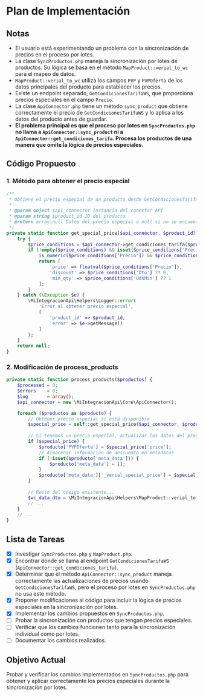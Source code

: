 # Plan de Implementación

## Notas
- El usuario está experimentando un problema con la sincronización de precios en el proceso por lotes.
- La clase `SyncProductos.php` maneja la sincronización por lotes de productos. Su lógica se basa en el método `MapProduct::verial_to_wc` para el mapeo de datos.
- `MapProduct::verial_to_wc` utiliza los campos `PVP` y `PVPOferta` de los datos principales del producto para establecer los precios.
- Existe un endpoint separado, `GetCondicionesTarifaWS`, que proporciona precios especiales en el campo `Precio`.
- La clase `ApiConnector.php` tiene un método `sync_product` que obtiene correctamente el precio de `GetCondicionesTarifaWS` y lo aplica a los datos del producto antes de guardar.
- **El problema principal es que el proceso por lotes en `SyncProductos.php` no llama a `ApiConnector::sync_product` ni a `ApiConnector::get_condiciones_tarifa`. Procesa los productos de una manera que omite la lógica de precios especiales.**

## Código Propuesto

### 1. Método para obtener el precio especial

```php
/**
 * Obtiene el precio especial de un producto desde GetCondicionesTarifaWS
 * 
 * @param object $api_connector Instancia del conector API
 * @param string $product_id ID del producto
 * @return array|null Datos del precio especial o null si no se encuentra
 */
private static function get_special_price($api_connector, $product_id) {
    try {
        $price_conditions = $api_connector->get_condiciones_tarifa($product_id);
        if (!empty($price_conditions) && isset($price_conditions['Precio']) && 
            is_numeric($price_conditions['Precio']) && $price_conditions['Precio'] > 0) {
            return [
                'price' => floatval($price_conditions['Precio']),
                'discount' => $price_conditions['Dto'] ?? 0,
                'min_qty' => $price_conditions['UdsMin'] ?? 1
            ];
        }
    } catch (\Exception $e) {
        \MiIntegracionApi\Helpers\Logger::error(
            'Error al obtener precio especial',
            [
                'product_id' => $product_id,
                'error' => $e->getMessage()
            ]
        );
    }
    return null;
}
```

### 2. Modificación de process_products

```php
private static function process_products($productos) {
    $processed = 0;
    $errors    = 0;
    $log       = array();
    $api_connector = new \MiIntegracionApi\Core\ApiConnector();

    foreach ($productos as $producto) {
        // Obtener precio especial si está disponible
        $special_price = self::get_special_price($api_connector, $producto['Id']);
        
        // Si tenemos un precio especial, actualizar los datos del producto
        if ($special_price) {
            $producto['PVPOferta'] = $special_price['price'];
            // Almacenar información de descuento en metadatos
            if (!isset($producto['meta_data'])) {
                $producto['meta_data'] = [];
            }
            $producto['meta_data']['_verial_special_price'] = $special_price;
        }
        
        // Resto del código existente...
        $wc_data_dto = \MiIntegracionApi\Helpers\MapProduct::verial_to_wc($producto);
        // ...
    }
    // ...
}
```

## Lista de Tareas
- [x] Investigar `SyncProductos.php` y `MapProduct.php`.
- [x] Encontrar dónde se llama al endpoint `GetCondicionesTarifaWS` (`ApiConnector::get_condiciones_tarifa`).
- [x] Determinar que el método `ApiConnector::sync_product` maneja correctamente las actualizaciones de precios usando `GetCondicionesTarifaWS`, pero el proceso por lotes en `SyncProductos.php` no usa este método.
- [x] Proponer modificaciones al código para incluir la lógica de precios especiales en la sincronización por lotes.
- [x] Implementar los cambios propuestos en `SyncProductos.php`.
- [ ] Probar la sincronización con productos que tengan precios especiales.
- [ ] Verificar que los cambios funcionen tanto para la sincronización individual como por lotes.
- [ ] Documentar los cambios realizados.

## Objetivo Actual
Probar y verificar los cambios implementados en `SyncProductos.php` para obtener y aplicar correctamente los precios especiales durante la sincronización por lotes.